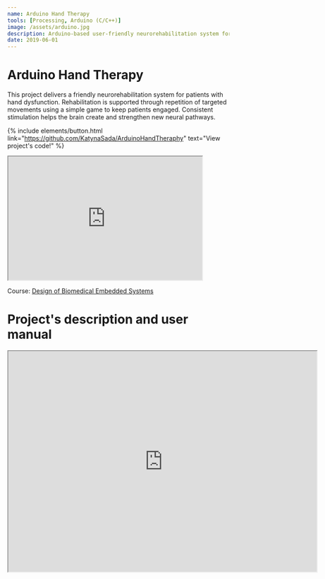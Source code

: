 ```yaml
---
name: Arduino Hand Therapy
tools: [Processing, Arduino (C/C++)]
image: /assets/arduino.jpg
description: Arduino-based user-friendly neurorehabilitation system for patients with hand dysfunction.
date: 2019-06-01
---
```

# Arduino Hand Therapy
This project delivers a friendly neurorehabilitation system for patients with hand dysfunction. Rehabilitation is supported through repetition of targeted movements using a simple game to keep patients engaged. Consistent stimulation helps the brain create and strengthen new neural pathways.

{% include elements/button.html link="https://github.com/KatynaSada/ArduinoHandTheraphy" text="View project's code!" %}

<iframe src="https://drive.google.com/file/d/1Gjs0Hw0nSQjRMAuPZSjCYaT7FxWrcDg8/preview" width="440" height="280" allow="autoplay"></iframe>

Course: [Design of Biomedical Embedded Systems](https://en.unav.edu/web/masters-degree-in-biomedical-engineering/study-program)

# Project's description and user manual
<iframe src="https://drive.google.com/file/d/1G_jroRwIdoFqFrxw7K1S80-fLWdKfvD0/preview" width="700" height="500" allow="autoplay"></iframe>
